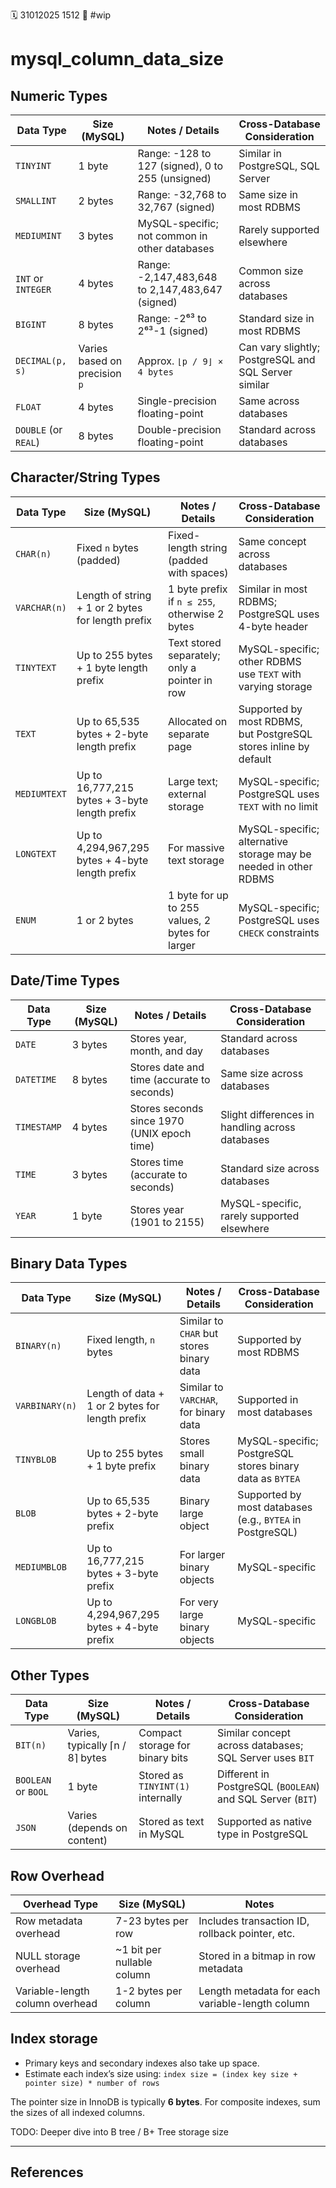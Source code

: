 🗓️ 31012025 1512
📎  #wip 

# mysql_column_data_size
##  Numeric Types

| Data Type            | Size (MySQL)                  | Notes / Details                                  | Cross-Database Consideration                         |
| -------------------- | ----------------------------- | ------------------------------------------------ | ---------------------------------------------------- |
| `TINYINT`            | 1 byte                        | Range: -128 to 127 (signed), 0 to 255 (unsigned) | Similar in PostgreSQL, SQL Server                    |
| `SMALLINT`           | 2 bytes                       | Range: -32,768 to 32,767 (signed)                | Same size in most RDBMS                              |
| `MEDIUMINT`          | 3 bytes                       | MySQL-specific; not common in other databases    | Rarely supported elsewhere                           |
| `INT` or `INTEGER`   | 4 bytes                       | Range: -2,147,483,648 to 2,147,483,647 (signed)  | Common size across databases                         |
| `BIGINT`             | 8 bytes                       | Range: -2⁶³ to 2⁶³-1 (signed)                    | Standard size in most RDBMS                          |
| `DECIMAL(p, s)`      | Varies based on precision `p` | Approx. `⌊p / 9⌋ × 4 bytes`                      | Can vary slightly; PostgreSQL and SQL Server similar |
| `FLOAT`              | 4 bytes                       | Single-precision floating-point                  | Same across databases                                |
| `DOUBLE` (or `REAL`) | 8 bytes                       | Double-precision floating-point                  | Standard across databases                            |

##  Character/String Types

| Data Type    | Size (MySQL)                                      | Notes / Details                                 | Cross-Database Consideration                                     |
| ------------ | ------------------------------------------------- | ----------------------------------------------- | ---------------------------------------------------------------- |
| `CHAR(n)`    | Fixed `n` bytes (padded)                          | Fixed-length string (padded with spaces)        | Same concept across databases                                    |
| `VARCHAR(n)` | Length of string + 1 or 2 bytes for length prefix | 1 byte prefix if `n ≤ 255`, otherwise 2 bytes   | Similar in most RDBMS; PostgreSQL uses 4-byte header             |
| `TINYTEXT`   | Up to 255 bytes + 1 byte length prefix            | Text stored separately; only a pointer in row   | MySQL-specific; other RDBMS use `TEXT` with varying storage      |
| `TEXT`       | Up to 65,535 bytes + 2-byte length prefix         | Allocated on separate page                      | Supported by most RDBMS, but PostgreSQL stores inline by default |
| `MEDIUMTEXT` | Up to 16,777,215 bytes + 3-byte length prefix     | Large text; external storage                    | MySQL-specific; PostgreSQL uses `TEXT` with no limit             |
| `LONGTEXT`   | Up to 4,294,967,295 bytes + 4-byte length prefix  | For massive text storage                        | MySQL-specific; alternative storage may be needed in other RDBMS |
| `ENUM`       | 1 or 2 bytes                                      | 1 byte for up to 255 values, 2 bytes for larger | MySQL-specific; PostgreSQL uses `CHECK` constraints              |

##  Date/Time Types

| Data Type   | Size (MySQL) | Notes / Details                             | Cross-Database Consideration                    |
| ----------- | ------------ | ------------------------------------------- | ----------------------------------------------- |
| `DATE`      | 3 bytes      | Stores year, month, and day                 | Standard across databases                       |
| `DATETIME`  | 8 bytes      | Stores date and time (accurate to seconds)  | Same size across databases                      |
| `TIMESTAMP` | 4 bytes      | Stores seconds since 1970 (UNIX epoch time) | Slight differences in handling across databases |
| `TIME`      | 3 bytes      | Stores time (accurate to seconds)           | Standard size across databases                  |
| `YEAR`      | 1 byte       | Stores year (1901 to 2155)                  | MySQL-specific, rarely supported elsewhere      |

##  Binary Data Types

|Data Type|Size (MySQL)|Notes / Details|Cross-Database Consideration|
|---|---|---|---|
|`BINARY(n)`|Fixed length, `n` bytes|Similar to `CHAR` but stores binary data|Supported by most RDBMS|
|`VARBINARY(n)`|Length of data + 1 or 2 bytes for length prefix|Similar to `VARCHAR`, for binary data|Supported in most databases|
|`TINYBLOB`|Up to 255 bytes + 1 byte prefix|Stores small binary data|MySQL-specific; PostgreSQL stores binary data as `BYTEA`|
|`BLOB`|Up to 65,535 bytes + 2-byte prefix|Binary large object|Supported by most databases (e.g., `BYTEA` in PostgreSQL)|
|`MEDIUMBLOB`|Up to 16,777,215 bytes + 3-byte prefix|For larger binary objects|MySQL-specific|
|`LONGBLOB`|Up to 4,294,967,295 bytes + 4-byte prefix|For very large binary objects|MySQL-specific|

##  Other Types

|Data Type|Size (MySQL)|Notes / Details|Cross-Database Consideration|
|---|---|---|---|
|`BIT(n)`|Varies, typically ⌈n / 8⌉ bytes|Compact storage for binary bits|Similar concept across databases; SQL Server uses `BIT`|
|`BOOLEAN` or `BOOL`|1 byte|Stored as `TINYINT(1)` internally|Different in PostgreSQL (`BOOLEAN`) and SQL Server (`BIT`)|
|`JSON`|Varies (depends on content)|Stored as text in MySQL|Supported as native type in PostgreSQL|

##  Row Overhead

| Overhead Type                   | Size (MySQL)               | Notes                                           |
| ------------------------------- | -------------------------- | ----------------------------------------------- |
| Row metadata overhead           | 7-23 bytes per row         | Includes transaction ID, rollback pointer, etc. |
| NULL storage overhead           | ~1 bit per nullable column | Stored in a bitmap in row metadata              |
| Variable-length column overhead | 1-2 bytes per column       | Length metadata for each variable-length column |

## Index storage

- Primary keys and secondary indexes also take up space.
- Estimate each index’s size using:
`index size = (index key size + pointer size) * number of rows`
    
The pointer size in InnoDB is typically **6 bytes**. For composite indexes, sum the sizes of all indexed columns.

TODO: Deeper dive into B tree / B+ Tree storage size

---

## References
